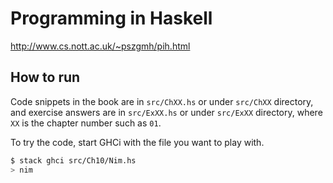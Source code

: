 # Programming in Haskell

http://www.cs.nott.ac.uk/~pszgmh/pih.html

## How to run

Code snippets in the book are in `src/ChXX.hs` or under `src/ChXX` directory,
and exercise answers are in `src/ExXX.hs` or under `src/ExXX` directory,
where `XX` is the chapter number such as `01`.

To try the code, start GHCi with the file you want to play with.

```sh
$ stack ghci src/Ch10/Nim.hs
> nim
```
